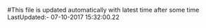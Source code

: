 #This file is updated automatically with latest time after some time
LastUpdated:- 07-10-2017 15:32:00.22 
